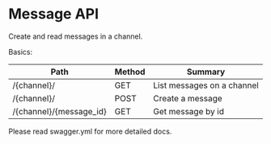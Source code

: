 Message API
===========

Create and read messages in a channel.

Basics:

| Path | Method | Summary |
|------|--------|---------|
| /{channel}/ | GET | List messages on a channel | 
| /{channel}/ | POST | Create a message | 
| /{channel}/{message_id} | GET | Get message by id |

Please read swagger.yml for more detailed docs.

